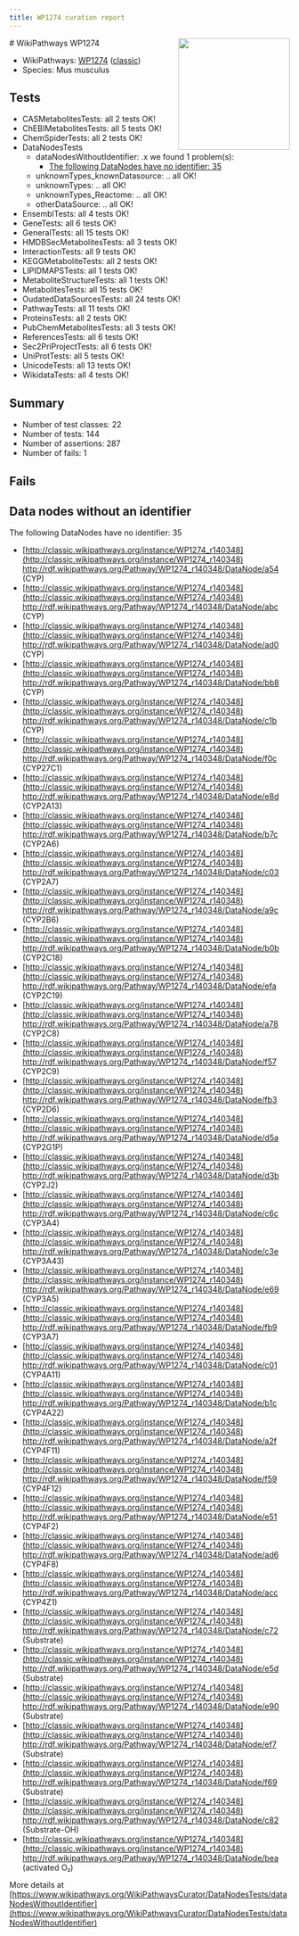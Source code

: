 ```yaml
---
title: WP1274 curation report
---
```


<img style="float: right; width: 200px" src="https://upload.wikimedia.org/wikipedia/commons/thumb/8/83/Wplogo_with_text_500.png/640px-Wplogo_with_text_500.png" />
# WikiPathways WP1274

* WikiPathways: [WP1274](https://wikipathways.org/pathways/WP1274) ([classic](https://classic.wikipathways.org/instance/WP1274))
* Species: Mus musculus
## Tests
* CASMetabolitesTests: all 2 tests OK!
* ChEBIMetabolitesTests: all 5 tests OK!
* ChemSpiderTests: all 2 tests OK!
* DataNodesTests
    * dataNodesWithoutIdentifier: .x we found 1 problem(s):
        * [The following DataNodes have no identifier: 35](#8792c4d3)
    * unknownTypes_knownDatasource: .. all OK!
    * unknownTypes: .. all OK!
    * unknownTypes_Reactome: .. all OK!
    * otherDataSource: .. all OK!
* EnsemblTests: all 4 tests OK!
* GeneTests: all 6 tests OK!
* GeneralTests: all 15 tests OK!
* HMDBSecMetabolitesTests: all 3 tests OK!
* InteractionTests: all 9 tests OK!
* KEGGMetaboliteTests: all 2 tests OK!
* LIPIDMAPSTests: all 1 tests OK!
* MetaboliteStructureTests: all 1 tests OK!
* MetabolitesTests: all 15 tests OK!
* OudatedDataSourcesTests: all 24 tests OK!
* PathwayTests: all 11 tests OK!
* ProteinsTests: all 2 tests OK!
* PubChemMetabolitesTests: all 3 tests OK!
* ReferencesTests: all 6 tests OK!
* Sec2PriProjectTests: all 6 tests OK!
* UniProtTests: all 5 tests OK!
* UnicodeTests: all 13 tests OK!
* WikidataTests: all 4 tests OK!


## Summary

* Number of test classes: 22
* Number of tests: 144
* Number of assertions: 287
* Number of fails: 1

## Fails

<a name="8792c4d3" />

## Data nodes without an identifier

The following DataNodes have no identifier: 35

* [http://classic.wikipathways.org/instance/WP1274_r140348](http://classic.wikipathways.org/instance/WP1274_r140348) http://rdf.wikipathways.org/Pathway/WP1274_r140348/DataNode/a54 (CYP)
* [http://classic.wikipathways.org/instance/WP1274_r140348](http://classic.wikipathways.org/instance/WP1274_r140348) http://rdf.wikipathways.org/Pathway/WP1274_r140348/DataNode/abc (CYP)
* [http://classic.wikipathways.org/instance/WP1274_r140348](http://classic.wikipathways.org/instance/WP1274_r140348) http://rdf.wikipathways.org/Pathway/WP1274_r140348/DataNode/ad0 (CYP)
* [http://classic.wikipathways.org/instance/WP1274_r140348](http://classic.wikipathways.org/instance/WP1274_r140348) http://rdf.wikipathways.org/Pathway/WP1274_r140348/DataNode/bb8 (CYP)
* [http://classic.wikipathways.org/instance/WP1274_r140348](http://classic.wikipathways.org/instance/WP1274_r140348) http://rdf.wikipathways.org/Pathway/WP1274_r140348/DataNode/c1b (CYP)
* [http://classic.wikipathways.org/instance/WP1274_r140348](http://classic.wikipathways.org/instance/WP1274_r140348) http://rdf.wikipathways.org/Pathway/WP1274_r140348/DataNode/f0c (CYP27C1)
* [http://classic.wikipathways.org/instance/WP1274_r140348](http://classic.wikipathways.org/instance/WP1274_r140348) http://rdf.wikipathways.org/Pathway/WP1274_r140348/DataNode/e8d (CYP2A13)
* [http://classic.wikipathways.org/instance/WP1274_r140348](http://classic.wikipathways.org/instance/WP1274_r140348) http://rdf.wikipathways.org/Pathway/WP1274_r140348/DataNode/b7c (CYP2A6)
* [http://classic.wikipathways.org/instance/WP1274_r140348](http://classic.wikipathways.org/instance/WP1274_r140348) http://rdf.wikipathways.org/Pathway/WP1274_r140348/DataNode/c03 (CYP2A7)
* [http://classic.wikipathways.org/instance/WP1274_r140348](http://classic.wikipathways.org/instance/WP1274_r140348) http://rdf.wikipathways.org/Pathway/WP1274_r140348/DataNode/a9c (CYP2B6)
* [http://classic.wikipathways.org/instance/WP1274_r140348](http://classic.wikipathways.org/instance/WP1274_r140348) http://rdf.wikipathways.org/Pathway/WP1274_r140348/DataNode/b0b (CYP2C18)
* [http://classic.wikipathways.org/instance/WP1274_r140348](http://classic.wikipathways.org/instance/WP1274_r140348) http://rdf.wikipathways.org/Pathway/WP1274_r140348/DataNode/efa (CYP2C19)
* [http://classic.wikipathways.org/instance/WP1274_r140348](http://classic.wikipathways.org/instance/WP1274_r140348) http://rdf.wikipathways.org/Pathway/WP1274_r140348/DataNode/a78 (CYP2C8)
* [http://classic.wikipathways.org/instance/WP1274_r140348](http://classic.wikipathways.org/instance/WP1274_r140348) http://rdf.wikipathways.org/Pathway/WP1274_r140348/DataNode/f57 (CYP2C9)
* [http://classic.wikipathways.org/instance/WP1274_r140348](http://classic.wikipathways.org/instance/WP1274_r140348) http://rdf.wikipathways.org/Pathway/WP1274_r140348/DataNode/fb3 (CYP2D6)
* [http://classic.wikipathways.org/instance/WP1274_r140348](http://classic.wikipathways.org/instance/WP1274_r140348) http://rdf.wikipathways.org/Pathway/WP1274_r140348/DataNode/d5a (CYP2G1P)
* [http://classic.wikipathways.org/instance/WP1274_r140348](http://classic.wikipathways.org/instance/WP1274_r140348) http://rdf.wikipathways.org/Pathway/WP1274_r140348/DataNode/d3b (CYP2J2)
* [http://classic.wikipathways.org/instance/WP1274_r140348](http://classic.wikipathways.org/instance/WP1274_r140348) http://rdf.wikipathways.org/Pathway/WP1274_r140348/DataNode/c6c (CYP3A4)
* [http://classic.wikipathways.org/instance/WP1274_r140348](http://classic.wikipathways.org/instance/WP1274_r140348) http://rdf.wikipathways.org/Pathway/WP1274_r140348/DataNode/c3e (CYP3A43)
* [http://classic.wikipathways.org/instance/WP1274_r140348](http://classic.wikipathways.org/instance/WP1274_r140348) http://rdf.wikipathways.org/Pathway/WP1274_r140348/DataNode/e69 (CYP3A5)
* [http://classic.wikipathways.org/instance/WP1274_r140348](http://classic.wikipathways.org/instance/WP1274_r140348) http://rdf.wikipathways.org/Pathway/WP1274_r140348/DataNode/fb9 (CYP3A7)
* [http://classic.wikipathways.org/instance/WP1274_r140348](http://classic.wikipathways.org/instance/WP1274_r140348) http://rdf.wikipathways.org/Pathway/WP1274_r140348/DataNode/c01 (CYP4A11)
* [http://classic.wikipathways.org/instance/WP1274_r140348](http://classic.wikipathways.org/instance/WP1274_r140348) http://rdf.wikipathways.org/Pathway/WP1274_r140348/DataNode/b1c (CYP4A22)
* [http://classic.wikipathways.org/instance/WP1274_r140348](http://classic.wikipathways.org/instance/WP1274_r140348) http://rdf.wikipathways.org/Pathway/WP1274_r140348/DataNode/a2f (CYP4F11)
* [http://classic.wikipathways.org/instance/WP1274_r140348](http://classic.wikipathways.org/instance/WP1274_r140348) http://rdf.wikipathways.org/Pathway/WP1274_r140348/DataNode/f59 (CYP4F12)
* [http://classic.wikipathways.org/instance/WP1274_r140348](http://classic.wikipathways.org/instance/WP1274_r140348) http://rdf.wikipathways.org/Pathway/WP1274_r140348/DataNode/e51 (CYP4F2)
* [http://classic.wikipathways.org/instance/WP1274_r140348](http://classic.wikipathways.org/instance/WP1274_r140348) http://rdf.wikipathways.org/Pathway/WP1274_r140348/DataNode/ad6 (CYP4F8)
* [http://classic.wikipathways.org/instance/WP1274_r140348](http://classic.wikipathways.org/instance/WP1274_r140348) http://rdf.wikipathways.org/Pathway/WP1274_r140348/DataNode/acc (CYP4Z1)
* [http://classic.wikipathways.org/instance/WP1274_r140348](http://classic.wikipathways.org/instance/WP1274_r140348) http://rdf.wikipathways.org/Pathway/WP1274_r140348/DataNode/c72 (Substrate)
* [http://classic.wikipathways.org/instance/WP1274_r140348](http://classic.wikipathways.org/instance/WP1274_r140348) http://rdf.wikipathways.org/Pathway/WP1274_r140348/DataNode/e5d (Substrate)
* [http://classic.wikipathways.org/instance/WP1274_r140348](http://classic.wikipathways.org/instance/WP1274_r140348) http://rdf.wikipathways.org/Pathway/WP1274_r140348/DataNode/e90 (Substrate)
* [http://classic.wikipathways.org/instance/WP1274_r140348](http://classic.wikipathways.org/instance/WP1274_r140348) http://rdf.wikipathways.org/Pathway/WP1274_r140348/DataNode/ef7 (Substrate)
* [http://classic.wikipathways.org/instance/WP1274_r140348](http://classic.wikipathways.org/instance/WP1274_r140348) http://rdf.wikipathways.org/Pathway/WP1274_r140348/DataNode/f69 (Substrate)
* [http://classic.wikipathways.org/instance/WP1274_r140348](http://classic.wikipathways.org/instance/WP1274_r140348) http://rdf.wikipathways.org/Pathway/WP1274_r140348/DataNode/c82 (Substrate-OH)
* [http://classic.wikipathways.org/instance/WP1274_r140348](http://classic.wikipathways.org/instance/WP1274_r140348) http://rdf.wikipathways.org/Pathway/WP1274_r140348/DataNode/bea (activated O₂)


More details at [https://www.wikipathways.org/WikiPathwaysCurator/DataNodesTests/dataNodesWithoutIdentifier](https://www.wikipathways.org/WikiPathwaysCurator/DataNodesTests/dataNodesWithoutIdentifier)

